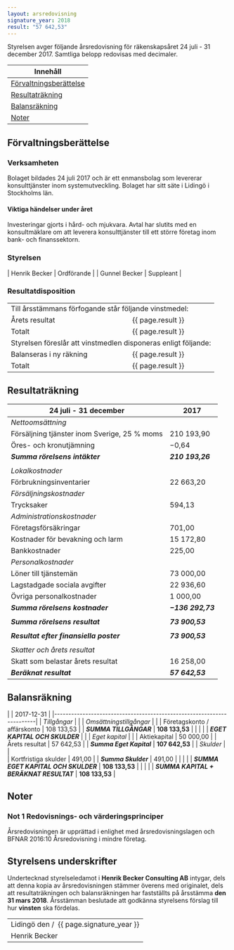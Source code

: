 ```yaml
---
layout: arsredovisning
signature_year: 2018
result: "57 642,53"
---
```

Styrelsen avger följande årsredovisning för räkenskapsåret 24 juli - 31 december 2017. 
Samtliga belopp redovisas med decimaler.

| Innehåll 											|
|---------------------------------------------------|
| [Förvaltningsberättelse](#förvaltningsberättelse)	| 
| [Resultaträkning](#resultaträkning)				|
| [Balansräkning](#balansräkning)					|
| [Noter](#noter)									|

## Förvaltningsberättelse
### Verksamheten
Bolaget bildades 24 juli 2017 och är ett enmansbolag som levererar konsulttjänster inom systemutveckling. 
Bolaget har sitt säte i Lidingö i Stockholms län.

#### Viktiga händelser under året
Investeringar gjorts i hård- och mjukvara. 
Avtal har slutits med en konsultmäklare om att leverera konsulttjänster till ett större företag inom bank- och finanssektorn. 

### Styrelsen					

| Henrik Becker | Ordförande	|
| Gunnel Becker	| Suppleant 	|

### Resultatdisposition
<table>
	<tbody>
		<tr>
			<td colspan="2">Till årsstämmans förfogande står följande vinstmedel:</td>
		</tr>
		<tr>
			<td>Årets resultat</td>
			<td>{{ page.result }}</td>
		</tr>
		<tr>
			<td>Totalt</td>
			<td>{{ page.result }}</td>
		</tr>
		<tr>
			<td colspan="2">Styrelsen föreslår att vinstmedlen disponeras enligt följande:</td>
		</tr>
		<tr>
			<td>Balanseras i ny räkning</td>
			<td>{{ page.result }}</td>
		</tr>
		<tr>
			<td>Totalt</td>
			<td>{{ page.result }}</td>
		</tr>
	</tbody>
</table>

## Resultaträkning

| 24 juli - 31 december 						| 2017 				|
|-----------------------------------------------|-------------------|
| *Nettoomsättning*								|					| 
| Försäljning tjänster inom Sverige, 25 % moms	| 210 193,90		| 
| Öres- och kronutjämning						| −0,64				| 
| ***Summa rörelsens intäkter***				| ***210 193,26***	| 
| 												| 					| 		
| *Lokalkostnader*								| 					| 
| Förbrukningsinventarier						| 22 663,20			| 
| *Försäljningskostnader*						| 					| 
| Trycksaker									| 594,13			| 	
| *Administrationskostnader*					| 					| 
| Företagsförsäkringar							| 701,00			| 
| Kostnader för bevakning och larm				| 15 172,80			| 
| Bankkostnader									| 225,00			| 
| *Personalkostnader*							| 					| 
| Löner till tjänstemän							| 73 000,00			| 
| Lagstadgade sociala avgifter					| 22 936,60			|	 
| Övriga personalkostnader						| 1 000,00			| 
| ***Summa rörelsens kostnader***				| ***−136 292,73***	| 
| 												| 					| 		
| ***Summa rörelsens resultat***				| ***73 900,53***	| 
| 												| 					| 		
| ***Resultat efter finansiella poster***		| ***73 900,53***	| 
| 												| 					| 		
| *Skatter och årets resultat*					| 					| 
| Skatt som belastar årets resultat				| 16 258,00			| 
| ***Beräknat resultat***						| ***57 642,53***	|	 

## Balansräkning

|													| 2017-12-31		|
|-----------------------------------------------------------------------|
| *Tillgångar*										|					|
| *Omsättningstillgångar*							| 					|
| Företagskonto / affärskonto						| 108 133,53		|
| ***SUMMA TILLGÅNGAR***							| **108 133,53**	|
|													|					|
| ***EGET KAPITAL OCH SKULDER***					|					|
| *Eget kapital*									| 					|
| Aktiekapital										| 50 000,00			|
| Årets resultat									| 57 642,53			|
| ***Summa Eget Kapital***							| **107 642,53**	|
| *Skulder*											|					|			
| Kortfristiga skulder								| 491,00			|
| ***Summa Skulder***								| 491,00			|
|													|					|
| ***SUMMA EGET KAPITAL OCH SKULDER***				| **108 133,53**	|
|													|					|
| ***SUMMA KAPITAL + BERÄKNAT RESULTAT***			| **108 133,53**	|	           


## Noter
### Not 1 Redovisnings- och värderingsprinciper
Årsredovisningen är upprättad i enlighet med årsredovisningslagen 
och BFNAR 2016:10 Årsredovisning i mindre företag.

## Styrelsens underskrifter

Undertecknad styrelseledamot i **Henrik Becker Consulting AB** intygar, 
dels att denna kopia av årsredovisningen stämmer överens med originalet, 
dels att resultaträkningen och balansräkningen har fastställts på årsstämma **den 31 mars 2018**. 
Årsstämman beslutade att godkänna styrelsens förslag till hur **vinsten** ska fördelas.

<table class="signature">
	<tbody>
		<tr>
			<td>
				Lidingö den<span class="signature-day">&nbsp;</span>/<span class="signature-month">&nbsp;</span>
				<span class="signature-year">{{ page.signature_year }}</span>
			</td>
		</tr>
		<tr>			
			<td class="signature">Henrik Becker</td>
		</tr>
	</tbody>
<table>